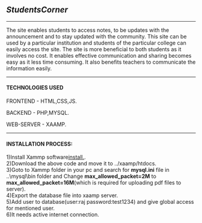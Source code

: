 ## _StudentsCorner_

---

The site enables students to access notes, to be updates with the announcement and to stay updated with the community. This site can be used by a particular institution and students of the particular college can easily access the site. The site is more beneficial to both students as it involves no cost. It enables effective communication and sharing becomes easy as it less time consuming. It also benefits teachers to communicate the information easily.

---

#### TECHNOLOGIES USED

FRONTEND - HTML,CSS,JS.

BACKEND - PHP,MYSQL.

WEB-SERVER - XAAMP.

---

#### INSTALLATION PROCESS:
1)Install Xammp software[install.](https://www.apachefriends.org/index.html). <br>
2)Download the above code and move it to ../xaamp/htdocs. <br>
3)Goto  to Xammp folder in your pc and search for **mysql.ini** file in ..\mysql\bin folder and Change **max_allowed_packet=2M** to **max_allowed_packet=16M**(which is required for uploading pdf files to server). <br>
4)Export the database file into xaamp server. <br>
5)Add user to database(user:raj  password:test1234) and give global access for mentioned user. <br> 
6)It needs active internet connection. <br>
  
